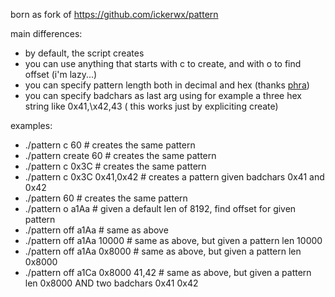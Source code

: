 born as fork of https://github.com/ickerwx/pattern 

main differences:
- by default, the script creates
- you can use anything that starts with c to create, and with o to find offset (i'm lazy...)
- you can specify pattern length both in decimal and hex (thanks [phra](https://github.com/phra/))
- you can specify badchars as last arg using for example a three hex string like 0x41,\x42,43 ( this works just by expliciting create)


examples:
- ./pattern c 60                   # creates the same pattern
- ./pattern create 60              # creates the same pattern
- ./pattern c 0x3C                 # creates the same pattern
- ./pattern c 0x3C 0x41,0x42       # creates a pattern given badchars 0x41 and 0x42
- ./pattern 60                     # creates the same pattern
- ./pattern o a1Aa                 # given a default len of 8192, find offset for given pattern
- ./pattern off a1Aa               # same as above
- ./pattern off a1Aa 10000         # same as above, but given a pattern len 10000
- ./pattern off a1Aa 0x8000        # same as above, but given a pattern len 0x8000
- ./pattern off a1Ca 0x8000 41,42  # same as above, but given a pattern len 0x8000 AND two badchars 0x41 0x42

